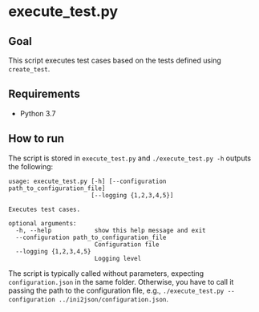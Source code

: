# execute_test.py

## Goal

This script executes test cases based on the tests defined using `create_test`.

## Requirements

- Python 3.7

## How to run

The script is stored in `execute_test.py` and `./execute_test.py -h` outputs the following:

```
usage: execute_test.py [-h] [--configuration path_to_configuration_file]
                       [--logging {1,2,3,4,5}]

Executes test cases.

optional arguments:
  -h, --help            show this help message and exit
  --configuration path_to_configuration_file
                        Configuration file
  --logging {1,2,3,4,5}
                        Logging level
```

The script is typically called without parameters, expecting `configuration.json` in the same folder. Otherwise, you have to call it passing the path to the configuration file, e.g., `./execute_test.py --configuration ../ini2json/configuration.json`.
